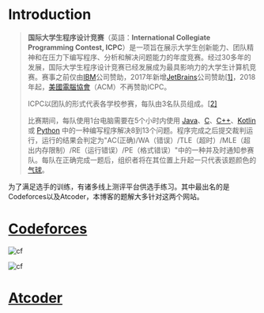 # Introduction

> **国际大学生程序设计竞赛**（英語：**International Collegiate Programming Contest, ICPC**）是一项旨在展示大学生创新能力、团队精神和在压力下编写程序、分析和解决问题能力的年度竞赛。经过30多年的发展，国际大学生程序设计竞赛已经发展成为最具影响力的大学生计算机竞赛。赛事之前仅由[IBM](https://zh.wikipedia.org/wiki/IBM)公司赞助，2017年新增[JetBrains](https://zh.wikipedia.org/wiki/JetBrains)公司赞助[[1\]](https://zh.wikipedia.org/wiki/国际大学生程序设计竞赛#cite_note-1)，2018年起，[美國電腦協會](https://zh.wikipedia.org/wiki/美国计算机协会)（ACM）不再赞助ICPC。
>
> ICPC以团队的形式代表各学校参赛，每队由3名队员组成。[[2\]](https://zh.wikipedia.org/zh-cn/国际大学生程序设计竞赛#cite_note-2)
>
> 比赛期间，每队使用1台电脑需要在5个小时内使用 [Java](https://zh.wikipedia.org/wiki/Java语言)、[C](https://zh.wikipedia.org/wiki/C语言)、[C++](https://zh.wikipedia.org/wiki/C%2B%2B)、[Kotlin](https://zh.wikipedia.org/wiki/Kotlin) 或 [Python](https://zh.wikipedia.org/wiki/Python) 中的一种编写程序解决8到13个问题。程序完成之后提交裁判运行，运行的结果会判定为"AC(正确)/WA（错误）/TLE（超时）/MLE（超出内存限制）/RE（运行错误）/PE（格式错误）"中的一种并及时通知参赛队。每队在正确完成一题后，组织者将在其位置上升起一只代表该题颜色的[气球](https://zh.wikipedia.org/wiki/气球)。

为了满足选手的训练，有诸多线上测评平台供选手练习。其中最出名的是Codeforces以及Atcoder，本博客的题解大多针对这两个网站。

# [Codeforces](/codeforces/)
![cf](http://cfrating.ihcr.top/?user=Misaka_No%2E19614)

![cf](http://cfrating.ihcr.top/?user=Inzam_Z)
# [Atcoder](/atcoder/)




